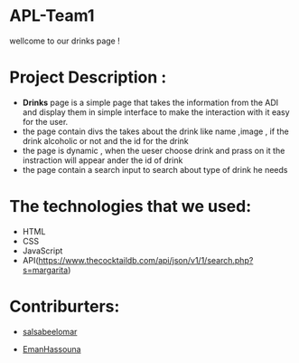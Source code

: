 # APL-Team1
wellcome to our drinks page !

# Project Description :
* <b>Drinks</b> page is a simple page that takes the information from the ADI and display them in simple interface to make the interaction with it easy for the user.
* the page contain divs the takes about the drink like name ,image ,
if the drink alcoholic or not and the id for the drink
* the page is dynamic , when the ueser choose drink and prass on it the instraction will appear ander the id of drink
* the page contain a search input to search about type of drink he needs


# The technologies that we used:
* HTML
* CSS
* JavaScript
* API(https://www.thecocktaildb.com/api/json/v1/1/search.php?s=margarita)

# Contriburters:
- [salsabeelomar](https://github.com/salsabeelomar)

- [EmanHassouna](https://github.com/EmanHass)
